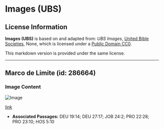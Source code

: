 # Images (UBS)

## License Information

**Images (UBS)** is based on and adapted from: _UBS Images_, [United Bible Societies](https://unitedbiblesocieties.org/), None, which is licensed under a [Public Domain CC0](https://creativecommons.org/public-domain/cc0/).

This markdown version is provided under the same license.



--------------------------------

## Marco de Limite (id: 286664)

### Image Content

![Image](https://cdn.aquifer.bible/aquifer-content/resources/Media/WEB-0416_boundary_marker.jpg)

[link](https://cdn.aquifer.bible/aquifer-content/resources/Media/WEB-0416_boundary_marker.jpg)

* **Associated Passages:** DEU 19:14; DEU 27:17; JOB 24:2; PRO 22:28; PRO 23:10; HOS 5:10

